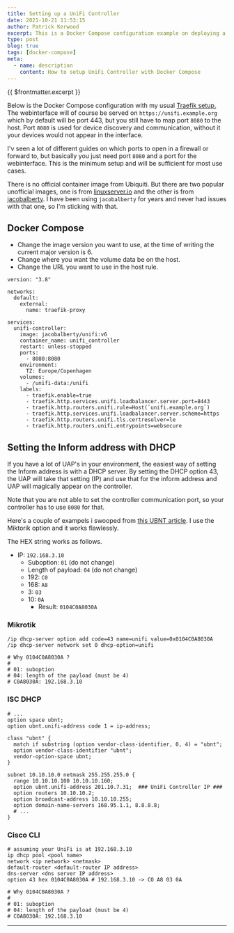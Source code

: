 ```yaml
---
title: Setting up a UniFi Controller
date: 2021-10-21 11:53:15
author: Patrick Kerwood
excerpt: This is a Docker Compose configuration example on deploying a UniFi Controller.
type: post
blog: true
tags: [docker-compose]
meta:
  - name: description
    content: How to setup UniFi Controller with Docker Compose
---
```


{{ $frontmatter.excerpt }}

Below is the Docker Compose configuration with my usual [Traefik setup.](/posts/traefik-2-docker-compose)
The webinterface will of course be served on `https://unifi.example.org` which by default will be port 443, but you still have to map port `8080` to the host.
Port `8080` is used for device discovery and communication, without it your devices would not appear in the interface.

I'v seen a lot of different guides on which ports to open in a firewall or forward to, but basically you just need port `8080` and a port for the webinterface.
This is the minimum setup and will be sufficient for most use cases.

There is no official container image from Ubiquiti. But there are two popular unofficial images, one is from [linuxserver.io](https://hub.docker.com/r/linuxserver/unifi-controller) and the other is from [jacobalberty](https://hub.docker.com/r/jacobalberty/unifi).
I have been using `jacobalberty` for years and never had issues with that one, so I'm sticking with that.

## Docker Compose

- Change the image version you want to use, at the time of writing the current major version is 6.
- Change where you want the volume data be on the host.
- Change the URL you want to use in the host rule.

```yaml{10,18,22}
version: "3.8"

networks:
  default:
    external:
      name: traefik-proxy

services:
  unifi-controller:
    image: jacobalberty/unifi:v6
    container_name: unifi_controller
    restart: unless-stopped
    ports:
      - 8080:8080
    environment:
      TZ: Europe/Copenhagen
    volumes:
      - /unifi-data:/unifi
    labels:
      - traefik.enable=true
      - traefik.http.services.unifi.loadbalancer.server.port=8443
      - traefik.http.routers.unifi.rule=Host(`unifi.example.org`)
      - traefik.http.services.unifi.loadbalancer.server.scheme=https
      - traefik.http.routers.unifi.tls.certresolver=le
      - traefik.http.routers.unifi.entrypoints=websecure
```

## Setting the Inform address with DHCP

If you have a lot of UAP's in your environment, the easiest way of setting the Inform address is with a DHCP server. By setting the DHCP option 43, the UAP will take that setting (IP) and use that for the inform address and UAP will magically appear on the controller.

Note that you are not able to set the controller communication port, so your controller has to use `8080` for that.

Here's a couple of exampels i swooped from [this UBNT article](https://help.ui.com/hc/en-us/articles/204909754-UniFi-Device-Adoption-Methods-for-Remote-UniFi-Controllers). I use the Miktorik option and it works flawlessly.

The HEX string works as follows.

- IP: `192.168.3.10`
  - Suboption: `01` (do not change)
  - Length of payload: `04` (do not change)
  - 192: `C0`
  - 168: `A8`
  - 3: `03`
  - 10: `0A`
    - Result: `0104C0A8030A`

### Mikrotik

```
/ip dhcp-server option add code=43 name=unifi value=0x0104C0A8030A
/ip dhcp-server network set 0 dhcp-option=unifi

# Why 0104C0A8030A ?
#
# 01: suboption
# 04: length of the payload (must be 4)
# C0A8030A: 192.168.3.10
```

### ISC DHCP

```
# ...
option space ubnt;
option ubnt.unifi-address code 1 = ip-address;

class "ubnt" {
  match if substring (option vendor-class-identifier, 0, 4) = "ubnt";
  option vendor-class-identifier "ubnt";
  vendor-option-space ubnt;
}

subnet 10.10.10.0 netmask 255.255.255.0 {
  range 10.10.10.100 10.10.10.160;
  option ubnt.unifi-address 201.10.7.31;  ### UniFi Controller IP ###
  option routers 10.10.10.2;
  option broadcast-address 10.10.10.255;
  option domain-name-servers 168.95.1.1, 8.8.8.8;
  # ...
}
```

### Cisco CLI

```
# assuming your UniFi is at 192.168.3.10
ip dhcp pool <pool name>
network <ip network> <netmask>
default-router <default-router IP address>
dns-server <dns server IP address>
option 43 hex 0104C0A8030A # 192.168.3.10 -> CO A8 03 0A

# Why 0104C0A8030A ?
#
# 01: suboption
# 04: length of the payload (must be 4)
# C0A8030A: 192.168.3.10
```

---
